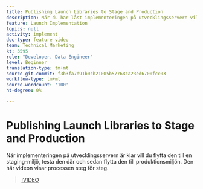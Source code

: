 ```yaml
---
title: Publishing Launch Libraries to Stage and Production
description: När du har låst implementeringen på utvecklingsservern vill du flytta den till en staging-miljö, testa den där och sedan flytta den till produktionsmiljön. Den här videon visar processen steg för steg.
feature: Launch Implementation
topics: null
activity: implement
doc-type: feature video
team: Technical Marketing
kt: 3595
role: "Developer, Data Engineer"
level: Beginner
translation-type: tm+mt
source-git-commit: f3b3fa7d91b0cb21005b57768ca23ed6700fcc03
workflow-type: tm+mt
source-wordcount: '100'
ht-degree: 0%

---
```



# Publishing Launch Libraries to Stage and Production

När implementeringen på utvecklingsservern är klar vill du flytta den till en staging-miljö, testa den där och sedan flytta den till produktionsmiljön. Den här videon visar processen steg för steg.

>[!VIDEO](https://video.tv.adobe.com/v/28777/?quality=12)
